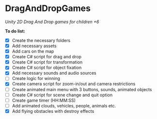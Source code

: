 # DragAndDropGames
_Unity 2D Drag And Drop games for children +6_

**To do list:**
- [x] Create the necessary folders 
- [x] Add necessary assets 
- [x] Add cars on the map
- [x] Create C# script for drag and drop
- [x] Create C# script for transformation
- [x] Create C# script for object fixation
- [x] Add necessary sounds and audio sources
- [ ] Create logic for winning
- [x] Create camera script for zoom-in/out and camera restrictions
- [ ] Create animated main menu with 3 buttons, sounds, animated objects
- [ ] Create C# script for scene change and quit option
- [ ] Create game timer (HH:MM:SS)
- [ ] Add animated clouds, vehicles, people, animals etc.
- [x] Add flying obstacles with destroy effects